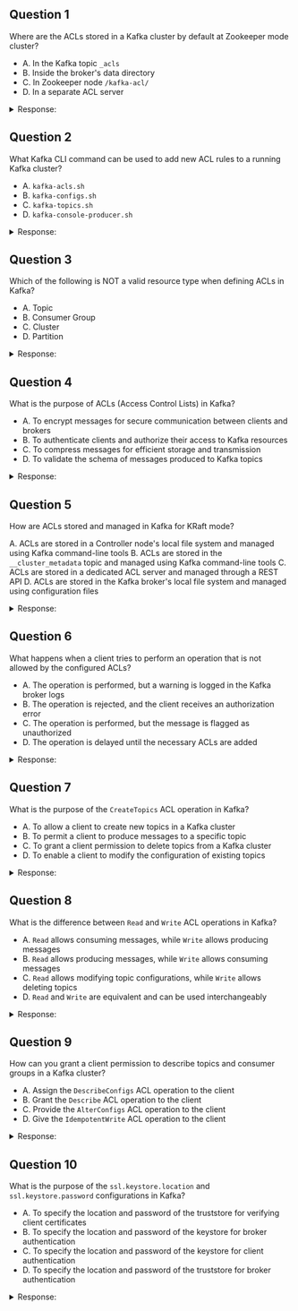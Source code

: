 ## Question 1

Where are the ACLs stored in a Kafka cluster by default at Zookeeper mode cluster?

- A. In the Kafka topic `_acls`
- B. Inside the broker's data directory  
- C. In Zookeeper node `/kafka-acl/`
- D. In a separate ACL server

<details>
<summary>Response:</summary> 

**Answer:** C

**Explanation:**
ACLs are stored in Zookeeper by default under the `/kafka-acl/` znode. This allows all brokers to access the ACL information in a consistent manner.

- A is incorrect because there is no `_acls` topic used for storing ACLs.
- B is incorrect as ACLs are not stored on the broker's data directories.
- D is incorrect because there is no separate ACL server. ACLs are managed within the Kafka cluster itself.

Note: 
For newer versions of Kafka that operate without Zookeeper, the ACLs are stored in an internal Kafka topic instead of Zookeeper. This change is part of the KIP-500 proposal, which aims to remove Zookeeper from Kafka and improve scalability and management. The internal topic used for storing ACLs in Kafka versions without Zookeeper is named `__cluster_metadata`.

Therefore, for Kafka clusters that do not use Zookeeper, the correct answer would be: The Kafka topic `__cluster_metadata`.

</details>

## Question 2

What Kafka CLI command can be used to add new ACL rules to a running Kafka cluster?

- A. `kafka-acls.sh`
- B. `kafka-configs.sh`
- C. `kafka-topics.sh`
- D. `kafka-console-producer.sh`

<details>
<summary>Response:</summary> 

**Answer:** A

**Explanation:**
The `kafka-acls.sh` CLI tool is used to manage ACLs in Kafka. It allows adding, removing or listing ACL rules in a running cluster.

- B is used for altering configs, not ACLs.
- C is used for managing topics, not ACLs.
- D is used for producing messages, not managing ACLs.

</details>

## Question 3

Which of the following is NOT a valid resource type when defining ACLs in Kafka?

- A. Topic
- B. Consumer Group
- C. Cluster
- D. Partition

<details>
<summary>Response:</summary> 

**Answer:** D

**Explanation:**
In Kafka, ACLs can be defined for resource types like Topic, Consumer Group, Cluster, and others. However, Partition is not a valid resource type for defining ACLs.

- A, B, C are all valid resource types for ACLs.
- D is invalid because ACLs are defined at the topic level, not individual partition level. The topic resource type covers all its partitions.


</details>

## Question 4

What is the purpose of ACLs (Access Control Lists) in Kafka?

- A. To encrypt messages for secure communication between clients and brokers
- B. To authenticate clients and authorize their access to Kafka resources
- C. To compress messages for efficient storage and transmission
- D. To validate the schema of messages produced to Kafka topics

<details>
<summary>Response:</summary> 

**Answer:** B

**Explanation:**
ACLs (Access Control Lists) in Kafka are used to authenticate clients and authorize their access to Kafka resources. They provide a mechanism to control and restrict the actions that clients can perform on Kafka brokers, topics, and other resources. ACLs allow you to define permissions for specific users or groups, specifying which operations they are allowed to perform on particular resources. By configuring ACLs, you can enforce security policies and ensure that clients have the appropriate privileges to access and interact with Kafka. ACLs help in securing Kafka clusters by preventing unauthorized access and protecting sensitive data. They are a key component of Kafka's security model, along with other features like authentication and encryption.



</details>

## Question 5

How are ACLs stored and managed in Kafka for KRaft mode?

A. ACLs are stored in a Controller node's local file system and managed using Kafka command-line tools
B. ACLs are stored in the `__cluster_metadata` topic and managed using Kafka command-line tools
C. ACLs are stored in a dedicated ACL server and managed through a REST API
D. ACLs are stored in the Kafka broker's local file system and managed using configuration files

<details>
<summary>Response:</summary> 

**Answer:** A

</details>

## Question 6

What happens when a client tries to perform an operation that is not allowed by the configured ACLs?

- A. The operation is performed, but a warning is logged in the Kafka broker logs
- B. The operation is rejected, and the client receives an authorization error
- C. The operation is performed, but the message is flagged as unauthorized
- D. The operation is delayed until the necessary ACLs are added

<details>
<summary>Response:</summary> 

**Answer:** B

**Explanation:**
When a client tries to perform an operation that is not allowed by the configured ACLs, the operation is rejected, and the client receives an authorization error. Kafka brokers enforce the ACLs by checking the permissions of the client against the requested operation and resource. If the client does not have the necessary privileges, the broker denies the operation and returns an authorization error to the client. The client can then handle the error accordingly, such as logging the failure, retrying with different credentials, or propagating the error to the application. The unauthorized operation is not performed, and no data is processed or modified. This behavior ensures that Kafka maintains the integrity and security of the system by strictly enforcing the defined access control rules.

</details>

## Question 7

What is the purpose of the `CreateTopics` ACL operation in Kafka?

- A. To allow a client to create new topics in a Kafka cluster
- B. To permit a client to produce messages to a specific topic
- C. To grant a client permission to delete topics from a Kafka cluster
- D. To enable a client to modify the configuration of existing topics

<details>
<summary>Response:</summary> 

**Answer:** A

**Explanation:**
The `CreateTopics` ACL operation in Kafka is used to allow a client to create new topics in a Kafka cluster. When a client has been granted the `CreateTopics` permission, it is authorized to send requests to the Kafka brokers to create new topics. This ACL operation is typically assigned to administrative clients or applications responsible for managing the topic lifecycle in a Kafka cluster. By default, Kafka brokers are configured to require `CreateTopics` permission for any client attempting to create a new topic. This ensures that only authorized clients can create topics and helps maintain control over the topic management process in the cluster.

</details>

## Question 8

What is the difference between `Read` and `Write` ACL operations in Kafka?

- A. `Read` allows consuming messages, while `Write` allows producing messages
- B. `Read` allows producing messages, while `Write` allows consuming messages
- C. `Read` allows modifying topic configurations, while `Write` allows deleting topics
- D. `Read` and `Write` are equivalent and can be used interchangeably

<details>
<summary>Response:</summary> 

**Answer:** A

**Explanation:**
In Kafka, the `Read` ACL operation allows a client to consume messages from a specific topic, while the `Write` ACL operation allows a client to produce messages to a specific topic. The `Read` permission grants the client the ability to read and fetch messages from the topic, including the metadata required for consumption. On the other hand, the `Write` permission authorizes the client to send messages to the topic and update its content. It's important to note that `Read` and `Write` operations are distinct and serve different purposes. A client with `Read` permission cannot produce messages, and a client with `Write` permission cannot consume messages. The permissions are specific to the respective operations and should be granted based on the client's intended actions.

</details>

## Question 9

How can you grant a client permission to describe topics and consumer groups in a Kafka cluster?

- A. Assign the `DescribeConfigs` ACL operation to the client
- B. Grant the `Describe` ACL operation to the client
- C. Provide the `AlterConfigs` ACL operation to the client
- D. Give the `IdempotentWrite` ACL operation to the client

<details>
<summary>Response:</summary> 

**Answer:** B

**Explanation:**
To grant a client permission to describe topics and consumer groups in a Kafka cluster, you need to assign the `Describe` ACL operation to the client. The `Describe` permission allows a client to view the metadata and details of topics and consumer groups without the ability to modify or delete them. With the `Describe` ACL, a client can send requests to the Kafka brokers to retrieve information such as the list of partitions, replica assignments, and configuration settings for topics. It can also query the state and membership of consumer groups. The `Describe` ACL is commonly used by monitoring and administrative tools to gather information about the Kafka cluster's state without making any changes to the topics or consumer groups.

</details>

## Question 10

What is the purpose of the `ssl.keystore.location` and `ssl.keystore.password` configurations in Kafka?

- A. To specify the location and password of the truststore for verifying client certificates
- B. To specify the location and password of the keystore for broker authentication
- C. To specify the location and password of the keystore for client authentication
- D. To specify the location and password of the truststore for broker authentication

<details>
<summary>Response:</summary> 

**Answer:** B

**Explanation:**
In Kafka, the `ssl.keystore.location` and `ssl.keystore.password` configurations are used to specify the location and password of the keystore for broker authentication. When SSL/TLS is enabled for inter-broker communication or client-broker communication, each Kafka broker needs to have a keystore that contains its private key and certificate. The `ssl.keystore.location` configuration points to the file path of the keystore on the broker's file system, while the `ssl.keystore.password` configuration provides the password required to access the keystore. These configurations are essential for setting up SSL/TLS authentication on the broker side, allowing the broker to securely authenticate itself to clients and other brokers.

</details>
